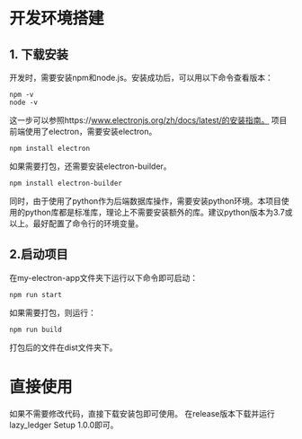 # 开发环境搭建
## 1. 下载安装
开发时，需要安装npm和node.js。安装成功后，可以用以下命令查看版本：
```
npm -v
node -v
```
这一步可以参照https://www.electronjs.org/zh/docs/latest/的安装指南。
项目前端使用了electron，需要安装electron。
```
npm install electron
```
如果需要打包，还需要安装electron-builder。
```
npm install electron-builder
```
同时，由于使用了python作为后端数据库操作，需要安装python环境。本项目使用的python库都是标准库，理论上不需要安装额外的库。建议python版本为3.7或以上。最好配置了命令行的环境变量。
## 2.启动项目
在my-electron-app文件夹下运行以下命令即可启动：
```
npm run start   
```
如果需要打包，则运行：
```
npm run build
```
打包后的文件在dist文件夹下。

# 直接使用
如果不需要修改代码，直接下载安装包即可使用。
在release版本下载并运行lazy_ledger Setup 1.0.0即可。

